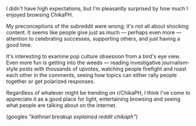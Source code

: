 I didn't have high expectations, but I'm pleasantly surprised by how much I enjoyed browsing ChikaPH.

My preconceptions of the subreddit were wrong; it's not all about shocking content.
It seems like people give just as much — perhaps even more — attention to celebrating
successes, supporting others, and just having a good time.

It's interesting to examine pop culture obsession from a bird's eye view. Even more fun is getting into
the weeds — reading investigative journalism-style posts with thousands of upvotes,
watching people firefight and roast each other in the comments,
seeing how topics can either rally people together or get polarized responses.

Regardless of whatever might be trending on r/ChikaPH,
I think I've come to appreciate it as a good place for light, entertaining browsing
and seeing what people are talking about on the internet.

(googles _"kathniel breakup explained reddit chikaph"_)
